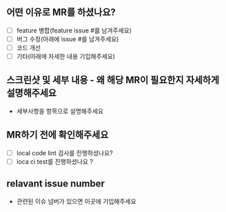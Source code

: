 ## 어떤 이유로 MR를 하셨나요?
- [ ] feature 병합(feature issue #를 남겨주세요)
- [ ] 버그 수정(아래에 issue #를 남겨주세요)
- [ ] 코드 개선
- [ ] 기타(아래에 자세한 내용 기입해주세요)

## 스크린샷 및 세부 내용 - 왜 해당 MR이 필요한지 자세하게 설명해주세요
- 세부사항을 항목으로 설명해주세요

## MR하기 전에 확인해주세요
- [ ] local code lint 검사를 진행하셨나요?
- [ ] loca ci test를 진행하셨나요 ?

## relavant issue number
- 관련된 이슈 넘버가 있으면 이곳에 기입해주세요